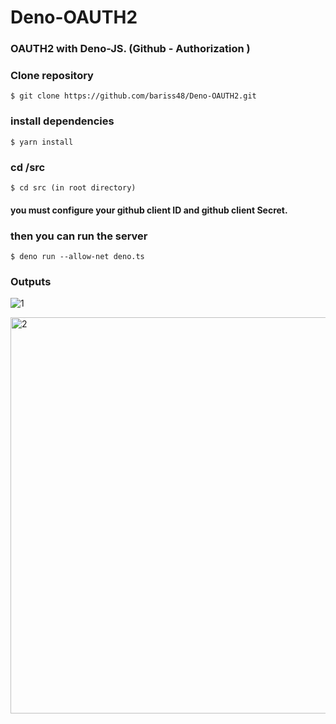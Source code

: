 # Deno-OAUTH2
### OAUTH2 with Deno-JS. (Github - Authorization )

### Clone repository
```
$ git clone https://github.com/bariss48/Deno-OAUTH2.git
```
### install dependencies
```
$ yarn install
```
### cd /src 
```
$ cd src (in root directory)
```
#### you must configure your github client ID and github client Secret.

### then you can run the server
```
$ deno run --allow-net deno.ts  
```
### Outputs
![1](https://user-images.githubusercontent.com/50153950/165059269-029bde10-30fa-4d30-b299-67e6bd5ef31b.png)

<img width="634" alt="2" src="https://user-images.githubusercontent.com/50153950/165059302-53272b20-3693-4eac-a124-3a9e66f1d292.png">
